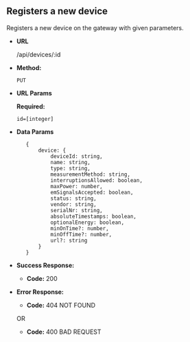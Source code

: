 **Registers a new device**
----
Registers a new device on the gateway with given parameters.

* **URL**

    /api/devices/:id

* **Method:**
  
  `PUT`
  
*  **URL Params**

   **Required:**
 
   `id=[integer]`

* **Data Params**

    ```
       {
           device: {
               deviceId: string,
               name: string,
               type: string,
               measurementMethod: string,
               interruptionsAllowed: boolean,
               maxPower: number,
               emSignalsAccepted: boolean,
               status: string,
               vendor: string,
               serialNr: string,
               absoluteTimestamps: boolean,
               optionalEnergy: boolean,
               minOnTime?: number,
               minOffTime?: number,
               url?: string
           }
       }  
     ``` 

* **Success Response:**
  
  * **Code:** 200
 
* **Error Response:**

  * **Code:** 404 NOT FOUND

  OR

  * **Code:** 400 BAD REQUEST